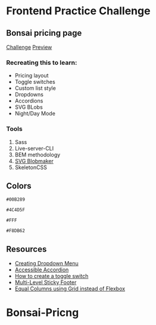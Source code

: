 # Frontend Practice Challenge
## Bonsai pricing page
[Challenge](https://www.frontendpractice.com/projects/bonsai)
[Preview](https://www.hellobonsai.com/pricing)


### Recreating this to learn:
- Pricing layout
- Toggle switches
- Custom list style  
- Dropdowns
- Accordions
- SVG BLobs
- Night/Day Mode

### Tools
1. Sass
2. Live-server-CLI
3. BEM methodology
4. [SVG Blobmaker](https://www.blobmaker.app)
5. SkeletonCSS

## Colors

`#00B289`

`#4C4D5F`

`#FFF`

`#F8DB62`

## Resources
- [Creating Dropdown Menu](https://www.w3schools.com/howto/howto_css_dropdown_navbar.asp)
- [Accessible Accordion](https://www.scottohara.me/blog/2017/10/25/accordion-release.html)
- [How to create a toggle switch](https://www.w3schools.com/howto/howto_css_switch.asp)
- [Multi-Level Sticky Footer](https://webdesign.tutsplus.com/tutorials/how-to-build-a-responsive-multi-level-sticky-footer-with-flexbox--cms-33341)
- [Equal Columns using Grid instead of Flexbox](https://css-tricks.com/equal-columns-with-flexbox-its-more-complicated-than-you-might-think/)
# Bonsai-Pricng
